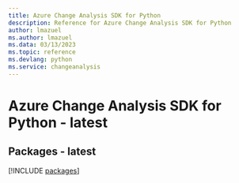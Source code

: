 ```yaml
---
title: Azure Change Analysis SDK for Python
description: Reference for Azure Change Analysis SDK for Python
author: lmazuel
ms.author: lmazuel
ms.data: 03/13/2023
ms.topic: reference
ms.devlang: python
ms.service: changeanalysis
---
```

# Azure Change Analysis SDK for Python - latest
## Packages - latest
[!INCLUDE [packages](change-analysis-index.md)]